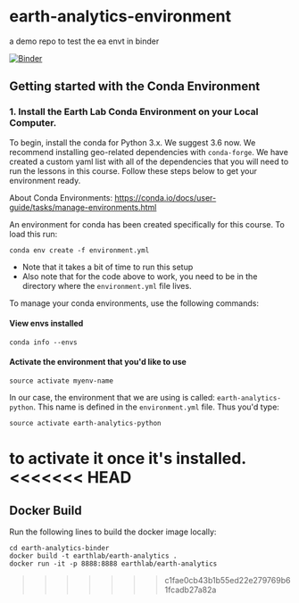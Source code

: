 # earth-analytics-environment
a demo repo to test the ea envt in binder

[![Binder](https://mybinder.org/badge.svg)](https://mybinder.org/v2/gh/earthlab/earth-analytics-binder/master)

## Getting started with the Conda Environment

### 1. Install the Earth Lab Conda Environment on your Local Computer.

To begin, install the conda for Python 3.x. We suggest 3.6 now.
We recommend installing geo-related dependencies with `conda-forge`. We
have created a custom yaml list with all of the dependencies that you will
need to run the lessons in this course. Follow
these steps below to get your environment ready.

About Conda Environments: https://conda.io/docs/user-guide/tasks/manage-environments.html

An environment for conda has been created specifically for this course. To load this run:

`conda env create -f environment.yml`

* Note that it takes a bit of time to run this setup
* Also note that for the code above to work, you need to be in the directory where the `environment.yml` file lives.

To manage your conda environments, use the following commands:

#### View envs installed
`conda info --envs`

#### Activate the environment that you'd like to use

`source activate myenv-name`

In our case, the environment that we are using is called: `earth-analytics-python`. This name is
defined in the `environment.yml` file. Thus you'd type:

`source activate earth-analytics-python`

to activate it once it's installed.
<<<<<<< HEAD
=======

## Docker Build

Run the following lines to build the docker image locally:
```
cd earth-analytics-binder
docker build -t earthlab/earth-analytics .
docker run -it -p 8888:8888 earthlab/earth-analytics

```

>>>>>>> c1fae0cb43b1b55ed22e279769b61fcadb27a82a
